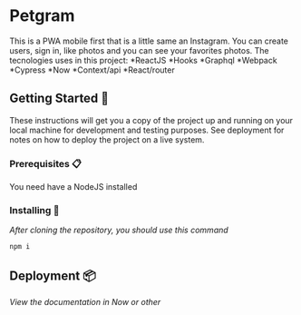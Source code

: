 # Petgram

This is a PWA mobile first that is a little same an Instagram.
You can create users, sign in, like photos and you can see your favorites photos.
The tecnologies uses in this project:
*ReactJS
*Hooks
*Graphql
*Webpack
*Cypress
*Now
*Context/api
*React/router

## Getting Started 🚀

These instructions will get you a copy of the project up and running on your local machine for development and testing purposes. See deployment for notes on how to deploy the project on a live system.

### Prerequisites 📋

You need have a NodeJS installed

### Installing 🔧

_After cloning the repository, you should use this command_

```
npm i
```

## Deployment 📦

_View the documentation in Now or other_
